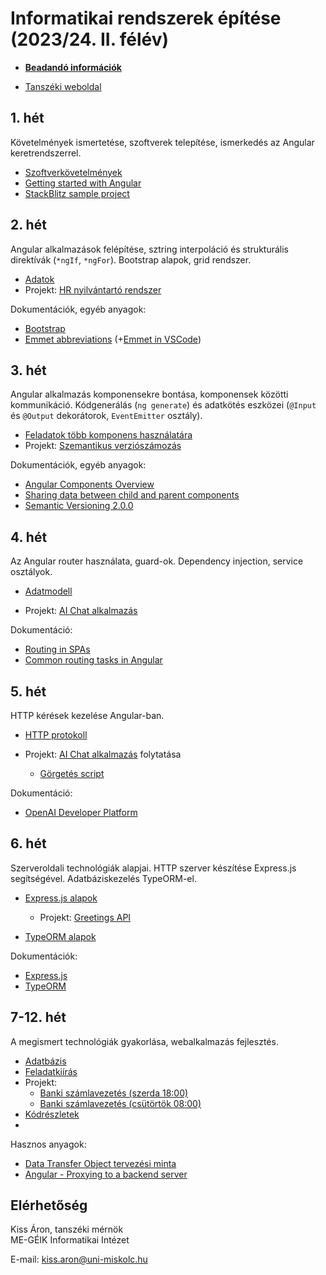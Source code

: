 # Informatikai rendszerek építése (2023/24. II. félév)

- [**Beadandó információk**](assignments.md)

- [Tanszéki weboldal](https://oktatas.iit.uni-miskolc.hu/doku.php?id=tanszek:oktatas:informatikai_rendszerek_epitese:informatikai_rendszerek_epitese)

## 1. hét
Követelmények ismertetése, szoftverek telepítése, ismerkedés az Angular keretrendszerrel.
- [Szoftverkövetelmények](sw_requirements.md)
- [Getting started with Angular](https://angular.io/start)
- [StackBlitz sample project](https://angular.io/generated/live-examples/getting-started-v0/stackblitz.html)

## 2. hét
Angular alkalmazások felépítése, sztring interpoláció és strukturális direktívák (`*ngIf`, `*ngFor`). Bootstrap alapok, grid rendszer.

- [Adatok](https://github.com/aron123/infrend-2024/blob/main/_data/applicants.ts)
- Projekt: [HR nyilvántartó rendszer](https://github.com/aron123/infrend-2024/tree/main/hr-application)

Dokumentációk, egyéb anyagok:
- [Bootstrap](https://getbootstrap.com/docs)
- [Emmet abbreviations](https://docs.emmet.io/abbreviations/syntax/) (+[Emmet in VSCode](https://code.visualstudio.com/docs/editor/emmet))

## 3. hét
Angular alkalmazás komponensekre bontása, komponensek közötti kommunikáció. Kódgenerálás (`ng generate`) és adatkötés eszközei (`@Input` és `@Output` dekorátorok, `EventEmitter` osztály).

- [Feladatok több komponens használatára](component-interaction.md)
- Projekt: [Szemantikus verziószámozás](https://github.com/aron123/infrend-2024/tree/main/semver)

Dokumentációk, egyéb anyagok:
- [Angular Components Overview](https://angular.io/guide/component-overview)
- [Sharing data between child and parent components](https://angular.io/guide/inputs-outputs)
- [Semantic Versioning 2.0.0](https://semver.org/)

## 4. hét
Az Angular router használata, guard-ok. Dependency injection, service osztályok.

- [Adatmodell](https://github.com/aron123/infrend-2024/blob/main/_data/chat-gpt.models.ts)

- Projekt: [AI Chat alkalmazás](https://github.com/aron123/infrend-2024/tree/main/ai-chat)

Dokumentáció:
- [Routing in SPAs](https://web.archive.org/web/20220715185902/https://dev.to/marcomonsanto/routing-in-spas-173i)
- [Common routing tasks in Angular](https://angular.io/guide/router)

## 5. hét
HTTP kérések kezelése Angular-ban.

- [HTTP protokoll](http.md)

- Projekt: [AI Chat alkalmazás](https://github.com/aron123/infrend-2024/tree/main/ai-chat) folytatása
    - [Görgetés script](scrolling.md)

Dokumentáció:
- [OpenAI Developer Platform](https://platform.openai.com/)

## 6. hét
Szerveroldali technológiák alapjai. HTTP szerver készítése Express.js segítségével. Adatbáziskezelés TypeORM-el.

- [Express.js alapok](express.md)
    - Projekt: [Greetings API](https://github.com/aron123/infrend-2024/tree/main/express-intro)
    
- [TypeORM alapok](typeorm.md)

Dokumentációk:
- [Express.js](https://expressjs.com/)
- [TypeORM](https://typeorm.io/)

## 7-12. hét
A megismert technológiák gyakorlása, webalkalmazás fejlesztés.

- [Adatbázis](https://raw.githubusercontent.com/aron123/infrend-2024/main/_data/users.sql)
- [Feladatkiírás](https://edu.iit.uni-miskolc.hu/tanszek:oktatas:informatikai_rendszerek_epitese:feleves_feladat#banki_szamlavezetes)
- Projekt:
    - [Banki számlavezetés (szerda 18:00)](https://github.com/aron123/infrend-2024/tree/main/banking-app-sz18)
    - [Banki számlavezetés (csütörtök 08:00)](https://github.com/aron123/infrend-2024/tree/main/banking-app-cs8)
- [Kódrészletek](code-snippets.md)
- 
Hasznos anyagok:
- [Data Transfer Object tervezési minta](https://en.wikipedia.org/wiki/Data_transfer_object)
- [Angular - Proxying to a backend server](https://angular.io/guide/build#proxying-to-a-backend-server)

## Elérhetőség
Kiss Áron, tanszéki mérnök<br>
ME-GÉIK Informatikai Intézet

E-mail: kiss.aron@uni-miskolc.hu
